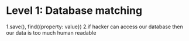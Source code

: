 # Level 1: Database matching
1.save(), find({property: value})
2.if hacker can access our database then our data is too much human readable
